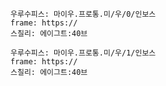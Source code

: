 
```쿠스통-프라메스
우루수피스: 마이우.프로통.미/우/0/인보스
frame: https://
스칠리: 에이그트:40브
```

```쿠스통-프라메스
우루수피스: 마이우.프로통.미/우/1/인보스
frame: https://
스칠리: 에이그트:40브
```
